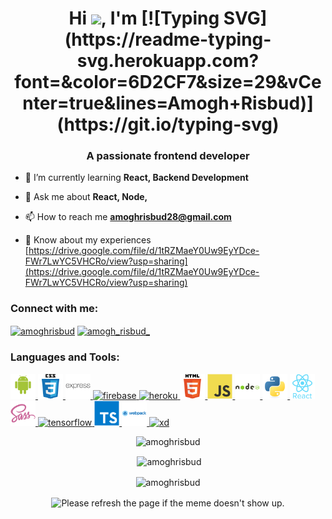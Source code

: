<h1 align="center">Hi <img src="https://media.giphy.com/media/hvRJCLFzcasrR4ia7z/giphy.gif" width="25px">, I'm [![Typing SVG](https://readme-typing-svg.herokuapp.com?font=&color=6D2CF7&size=29&vCenter=true&lines=Amogh+Risbud)](https://git.io/typing-svg)</h1>
<h3 align="center">A passionate frontend developer</h3>

- 🌱 I’m currently learning **React, Backend Development**

- 💬 Ask me about **React, Node,**

- 📫 How to reach me **amoghrisbud28@gmail.com**

- 📄 Know about my experiences [https://drive.google.com/file/d/1tRZMaeY0Uw9EyYDce-FWr7LwYC5VHCRo/view?usp=sharing](https://drive.google.com/file/d/1tRZMaeY0Uw9EyYDce-FWr7LwYC5VHCRo/view?usp=sharing)

<h3 align="left">Connect with me:</h3>
<p align="left">
<a href="https://twitter.com/amoghrisbud" target="blank"><img align="center" src="https://raw.githubusercontent.com/rahuldkjain/github-profile-readme-generator/master/src/images/icons/Social/twitter.svg" alt="amoghrisbud" height="30" width="40" /></a>
<a href="https://instagram.com/amogh_risbud_" target="blank"><img align="center" src="https://raw.githubusercontent.com/rahuldkjain/github-profile-readme-generator/master/src/images/icons/Social/instagram.svg" alt="amogh_risbud_" height="30" width="40" /></a>
</p>

<h3 align="left">Languages and Tools:</h3>
<p align="left"> <a href="https://developer.android.com" target="_blank"> <img src="https://raw.githubusercontent.com/devicons/devicon/master/icons/android/android-original-wordmark.svg" alt="android" width="40" height="40"/> </a> <a href="https://www.w3schools.com/css/" target="_blank"> <img src="https://raw.githubusercontent.com/devicons/devicon/master/icons/css3/css3-original-wordmark.svg" alt="css3" width="40" height="40"/> </a> <a href="https://expressjs.com" target="_blank"> <img src="https://raw.githubusercontent.com/devicons/devicon/master/icons/express/express-original-wordmark.svg" alt="express" width="40" height="40"/> </a> <a href="https://firebase.google.com/" target="_blank"> <img src="https://www.vectorlogo.zone/logos/firebase/firebase-icon.svg" alt="firebase" width="40" height="40"/> </a> <a href="https://heroku.com" target="_blank"> <img src="https://www.vectorlogo.zone/logos/heroku/heroku-icon.svg" alt="heroku" width="40" height="40"/> </a> <a href="https://www.w3.org/html/" target="_blank"> <img src="https://raw.githubusercontent.com/devicons/devicon/master/icons/html5/html5-original-wordmark.svg" alt="html5" width="40" height="40"/> </a> <a href="https://developer.mozilla.org/en-US/docs/Web/JavaScript" target="_blank"> <img src="https://raw.githubusercontent.com/devicons/devicon/master/icons/javascript/javascript-original.svg" alt="javascript" width="40" height="40"/> </a> <a href="https://nodejs.org" target="_blank"> <img src="https://raw.githubusercontent.com/devicons/devicon/master/icons/nodejs/nodejs-original-wordmark.svg" alt="nodejs" width="40" height="40"/> </a> <a href="https://www.python.org" target="_blank"> <img src="https://raw.githubusercontent.com/devicons/devicon/master/icons/python/python-original.svg" alt="python" width="40" height="40"/> </a> <a href="https://reactjs.org/" target="_blank"> <img src="https://raw.githubusercontent.com/devicons/devicon/master/icons/react/react-original-wordmark.svg" alt="react" width="40" height="40"/> </a> <a href="https://sass-lang.com" target="_blank"> <img src="https://raw.githubusercontent.com/devicons/devicon/master/icons/sass/sass-original.svg" alt="sass" width="40" height="40"/> </a> <a href="https://www.tensorflow.org" target="_blank"> <img src="https://www.vectorlogo.zone/logos/tensorflow/tensorflow-icon.svg" alt="tensorflow" width="40" height="40"/> </a> <a href="https://www.typescriptlang.org/" target="_blank"> <img src="https://raw.githubusercontent.com/devicons/devicon/master/icons/typescript/typescript-original.svg" alt="typescript" width="40" height="40"/> </a> <a href="https://webpack.js.org" target="_blank"> <img src="https://raw.githubusercontent.com/devicons/devicon/d00d0969292a6569d45b06d3f350f463a0107b0d/icons/webpack/webpack-original-wordmark.svg" alt="webpack" width="40" height="40"/> </a> <a href="https://www.adobe.com/products/xd.html" target="_blank"> <img src="https://cdn.worldvectorlogo.com/logos/adobe-xd.svg" alt="xd" width="40" height="40"/> </a> </p>

<p align="center" >
  <img  src="https://github-readme-stats.vercel.app/api/top-langs?username=amoghrisbud&show_icons=true&locale=en&layout=compact" alt="amoghrisbud" /></p>

<p align="center" >&nbsp;<img align="center" src="https://github-readme-stats.vercel.app/api?username=amoghrisbud&show_icons=true&locale=en" alt="amoghrisbud" /></p>

<p align="center" ><img align="center" src="https://github-readme-streak-stats.herokuapp.com/?user=amoghrisbud&" alt="amoghrisbud" /></p>
<p align="center" ><img align="center" src='https://random-memer.herokuapp.com/' title="Meme" alt="Please refresh the page if the meme doesn't show up."></p>


